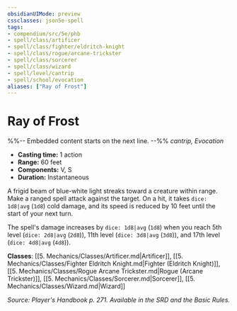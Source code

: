 ```yaml
---
obsidianUIMode: preview
cssclasses: json5e-spell
tags:
- compendium/src/5e/phb
- spell/class/artificer
- spell/class/fighter/eldritch-knight
- spell/class/rogue/arcane-trickster
- spell/class/sorcerer
- spell/class/wizard
- spell/level/cantrip
- spell/school/evocation
aliases: ["Ray of Frost"]
---
```

# Ray of Frost
%%-- Embedded content starts on the next line. --%%
*cantrip, Evocation*  

- **Casting time:** 1 action
- **Range:** 60 feet
- **Components:** V, S
- **Duration:** Instantaneous

A frigid beam of blue-white light streaks toward a creature within range. Make a ranged spell attack against the target. On a hit, it takes `dice: 1d8|avg` (`1d8`) cold damage, and its speed is reduced by 10 feet until the start of your next turn.

The spell's damage increases by `dice: 1d8|avg` (`1d8`) when you reach 5th level (`dice: 2d8|avg` (`2d8`)), 11th level (`dice: 3d8|avg` (`3d8`)), and 17th level (`dice: 4d8|avg` (`4d8`)).

**Classes**: [[5. Mechanics/Classes/Artificer.md\|Artificer]], [[5. Mechanics/Classes/Fighter Eldritch Knight.md\|Fighter (Eldritch Knight)]], [[5. Mechanics/Classes/Rogue Arcane Trickster.md\|Rogue (Arcane Trickster)]], [[5. Mechanics/Classes/Sorcerer.md\|Sorcerer]], [[5. Mechanics/Classes/Wizard.md\|Wizard]]

*Source: Player's Handbook p. 271. Available in the SRD and the Basic Rules.*